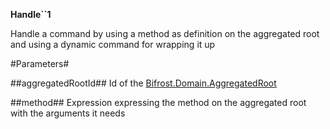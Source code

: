 **Handle``1**

Handle a command by using a method as definition on the aggregated root 
            and using a dynamic command for wrapping it up

#Parameters#


##aggregatedRootId##
Id of the [Bifrost.Domain.AggregatedRoot](Bifrost.Domain.AggregatedRoot)

##method##
Expression expressing the method on the aggregated root with the arguments it needs
